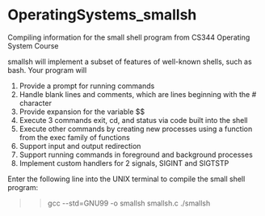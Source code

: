 # OperatingSystems_smallsh

Compiling information for the small shell program from CS344 Operating System Course

smallsh will implement a subset of features of well-known shells, such as bash. Your program will

1. Provide a prompt for running commands
2. Handle blank lines and comments, which are lines beginning with the # character
3. Provide expansion for the variable $$
4. Execute 3 commands exit, cd, and status via code built into the shell
5. Execute other commands by creating new processes using a function from the exec family of functions
6. Support input and output redirection
7. Support running commands in foreground and background processes
8. Implement custom handlers for 2 signals, SIGINT and SIGTSTP

Enter the following line into the UNIX terminal 
to compile the small shell program: 

>> gcc --std=GNU99 -o smallsh smallsh.c
>> ./smallsh
